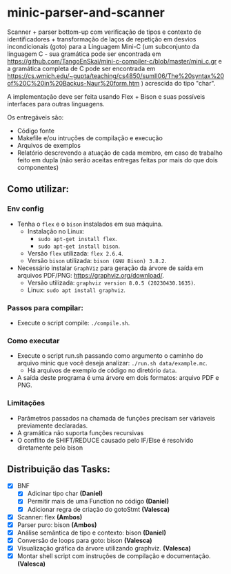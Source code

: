 # minic-parser-and-scanner

Scanner + parser bottom-up com verificação de tipos e contexto de identificadores + transformação de laços de repetição em desvios incondicionais (goto) para a Linguagem Mini-C (um subconjunto da linguagem C - sua gramática pode ser encontrada em https://github.com/TangoEnSkai/mini-c-compiler-c/blob/master/mini_c.gr e a gramática completa de C pode ser encontrada em https://cs.wmich.edu/~gupta/teaching/cs4850/sumII06/The%20syntax%20of%20C%20in%20Backus-Naur%20form.htm ) acrescida do tipo "char".

A implementação deve ser feita usando Flex + Bison e suas possíveis interfaces para outras linguagens.

Os entregáveis são:
- Código fonte
- Makefile e/ou intruções de compilação e execução
- Arquivos de exemplos
- Relatório descrevendo a atuação de cada membro, em caso de trabalho feito em dupla (não serão aceitas entregas feitas por mais do que dois componentes)


## Como utilizar:
### Env config

- Tenha o ```flex``` e o ```bison``` instalados em sua máquina.
    - Instalação no Linux:
        - ```sudo apt-get install flex```.
        - ```sudo apt-get install bison```.
    - Versão ```flex``` utilizada: ```flex 2.6.4```.
    - Versão ```bison``` utilizada: ```bison (GNU Bison) 3.8.2```.
- Necessário instalar ```GraphViz``` para geração da árvore de saída em arquivos PDF/PNG: https://graphviz.org/download/.
    - Versão utilizada: ```graphviz version 8.0.5 (20230430.1635)```.
    - Linux: ```sudo apt install graphviz```.

### Passos para compilar:

- Execute o script compile: ```./compile.sh```.

### Como executar

- Execute o script run.sh passando como argumento o caminho do arquivo minic que você deseja analizar: ```./run.sh data/example.mc```.
    - Há arquivos de exemplo de código no diretório ```data```.
- A saída deste programa é uma árvore em dois formatos: arquivo PDF e PNG.

### Limitações

- Parâmetros passados na chamada de funções precisam ser váriaveis previamente declaradas.
- A gramática não suporta funções recursivas
- O conflito de SHIFT/REDUCE causado pelo IF/Else é resolvido diretamente pelo bison

## Distribuição das Tasks:

- [x] BNF
    - [x] Adicinar tipo char **(Daniel)**
    - [x] Permitir mais de uma Function no código **(Daniel)**
    - [x] Adicionar regra de criação do gotoStmt **(Valesca)**
- [x] Scanner: flex **(Ambos)**
- [x] Parser puro: bison **(Ambos)**
- [x] Análise semântica de tipo e contexto: bison **(Daniel)**
- [x] Conversão de loops para goto: bison **(Valesca)**
- [x] Visualização gráfica da árvore utilizando graphviz. **(Valesca)**
- [x] Montar shell script com instruções de compilação e documentação. **(Valesca)**
